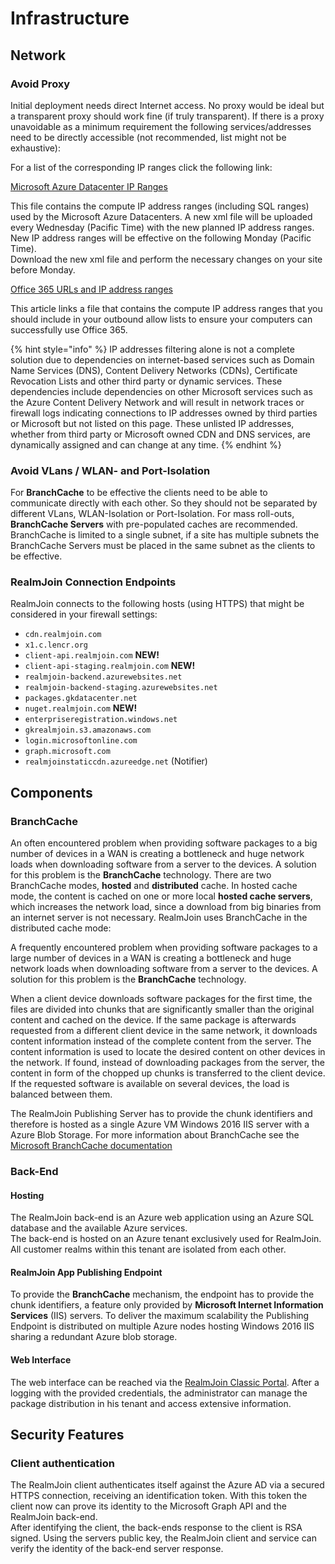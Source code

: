 # Infrastructure

## Network

### Avoid Proxy

Initial deployment needs direct Internet access. No proxy would be ideal but a transparent proxy should work fine (if truly transparent). If there is a proxy unavoidable as a minimum requirement the following services/addresses need to be directly accessible (not recommended, list might not be exhaustive):

For a list of the corresponding IP ranges click the following link:

[Microsoft Azure Datacenter IP Ranges](https://www.microsoft.com/en-us/download/details.aspx?id=41653)

This file contains the compute IP address ranges (including SQL ranges) used by the Microsoft Azure Datacenters. A new xml file will be uploaded every Wednesday (Pacific Time) with the new planned IP address ranges. New IP address ranges will be effective on the following Monday (Pacific Time).\
Download the new xml file and perform the necessary changes on your site before Monday.

[Office 365 URLs and IP address ranges](https://support.office.com/en-us/article/Office-365-URLs-and-IP-address-ranges-8548a211-3fe7-47cb-abb1-355ea5aa88a2)

This article links a file that contains the compute IP address ranges that you should include in your outbound allow lists to ensure your computers can successfully use Office 365.

{% hint style="info" %}
IP addresses filtering alone is not a complete solution due to dependencies on internet-based services such as Domain Name Services (DNS), Content Delivery Networks (CDNs), Certificate Revocation Lists and other third party or dynamic services. These dependencies include dependencies on other Microsoft services such as the Azure Content Delivery Network and will result in network traces or firewall logs indicating connections to IP addresses owned by third parties or Microsoft but not listed on this page. These unlisted IP addresses, whether from third party or Microsoft owned CDN and DNS services, are dynamically assigned and can change at any time.
{% endhint %}

### Avoid VLans / WLAN- and Port-Isolation

For **BranchCache** to be effective the clients need to be able to communicate directly with each other. So they should not be separated by different VLans, WLAN-Isolation or Port-Isolation. For mass roll-outs, **BranchCache Servers** with pre-populated caches are recommended. BranchCache is limited to a single subnet, if a site has multiple subnets the BranchCache Servers must be placed in the same subnet as the clients to be effective.

### RealmJoin Connection Endpoints

RealmJoin connects to the following hosts (using HTTPS) that might be considered in your firewall settings:

* `cdn.realmjoin.com`
* `x1.c.lencr.org`
* `client-api.realmjoin.com` **NEW!**
* `client-api-staging.realmjoin.com` **NEW!**
* `realmjoin-backend.azurewebsites.net`
* `realmjoin-backend-staging.azurewebsites.net`
* `packages.gkdatacenter.net`
* `nuget.realmjoin.com` **NEW!**
* `enterpriseregistration.windows.net`
* `gkrealmjoin.s3.amazonaws.com`
* `login.microsoftonline.com`
* `graph.microsoft.com`
* `realmjoinstaticcdn.azureedge.net` (Notifier)

## Components

### BranchCache

An often encountered problem when providing software packages to a big number of devices in a WAN is creating a bottleneck and huge network loads when downloading software from a server to the devices. A solution for this problem is the **BranchCache** technology. There are two BranchCache modes, **hosted** and **distributed** cache. In hosted cache mode, the content is cached on one or more local **hosted cache servers**, which increases the network load, since a download from big binaries from an internet server is not necessary. RealmJoin uses BranchCache in the distributed cache mode:

A frequently encountered problem when providing software packages to a large number of devices in a WAN is creating a bottleneck and huge network loads when downloading software from a server to the devices. A solution for this problem is the **BranchCache** technology.

When a client device downloads software packages for the first time, the files are divided into chunks that are significantly smaller than the original content and cached on the device. If the same package is afterwards requested from a different client device in the same network, it downloads content information instead of the complete content from the server. The content information is used to locate the desired content on other devices in the network. If found, instead of downloading packages from the server, the content in form of the chopped up chunks is transferred to the client device. If the requested software is available on several devices, the load is balanced between them.

The RealmJoin Publishing Server has to provide the chunk identifiers and therefore is hosted as a single Azure VM Windows 2016 IIS server with a Azure Blob Storage. For more information about BranchCache see the [Microsoft BranchCache documentation](https://docs.microsoft.com/en-us/windows-server/networking/branchcache/branchcache)

### Back-End

#### Hosting

The RealmJoin back-end is an Azure web application using an Azure SQL database and the available Azure services.\
The back-end is hosted on an Azure tenant exclusively used for RealmJoin. All customer realms within this tenant are isolated from each other.

#### RealmJoin App Publishing Endpoint

To provide the **BranchCache** mechanism, the endpoint has to provide the chunk identifiers, a feature only provided by **Microsoft Internet Information Services** (IIS) servers. To deliver the maximum scalability the Publishing Endpoint is distributed on multiple Azure nodes hosting Windows 2016 IIS sharing a redundant Azure blob storage.

#### Web Interface

The web interface can be reached via the [RealmJoin Classic Portal](https://realmjoin-web.azurewebsites.net). After a logging with the provided credentials, the administrator can manage the package distribution in his tenant and access extensive information.

## Security Features

### Client authentication

The RealmJoin client authenticates itself against the Azure AD via a secured HTTPS connection, receiving an identification token. With this token the client now can prove its identity to the Microsoft Graph API and the RealmJoin back-end.\
After identifying the client, the back-ends response to the client is RSA signed. Using the servers public key, the RealmJoin client and service can verify the identity of the back-end server response.
